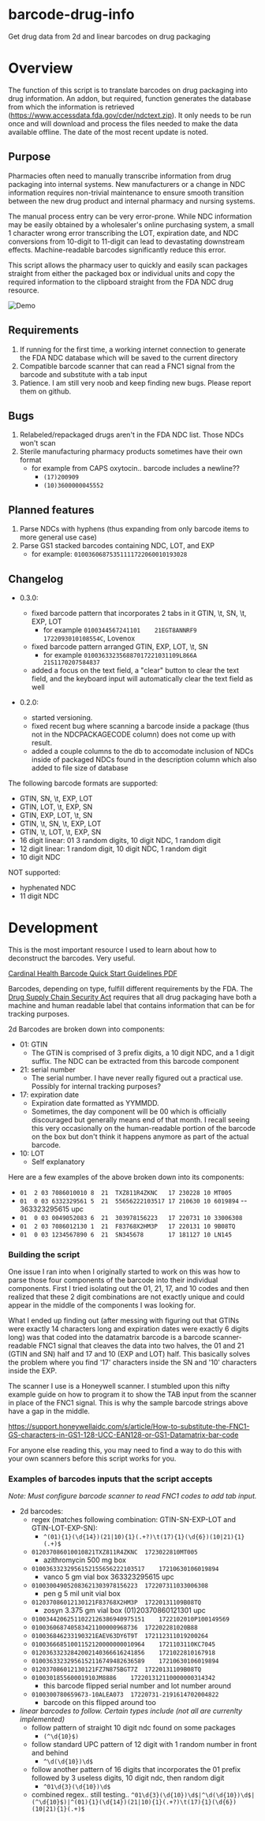 # barcode-drug-info
Get drug data from 2d and linear barcodes on drug packaging 

# Overview

The function of this script is to translate barcodes on drug packaging into drug information. An addon, but required, 
function generates the database from which the information is retrieved 
(https://www.accessdata.fda.gov/cder/ndctext.zip). It only needs to be run once and will download and process the files
needed to make the data available offline. The date of the most recent update is noted.

## Purpose

Pharmacies often need to manually transcribe information from drug packaging into internal systems. New manufacturers 
or a change in NDC information requires non-trivial maintenance to ensure smooth transition between the new drug product
and internal pharmacy and nursing systems. 

The manual process entry can be very error-prone. While NDC information may be easily obtained by a wholesaler's online 
purchasing system, a small 1 character wrong error transcribing the LOT, expiration date, and NDC conversions from 
10-digit to 11-digit can lead to devastating downstream effects. Machine-readable barcodes significantly reduce this 
error.

This script allows the pharmacy user to quickly and easily scan packages straight from either the packaged box or 
individual units and copy the required information to the clipboard straight from the FDA NDC drug resource.

![Demo](barcode-script-demo.PNG?raw=true "Demo")

## Requirements

1. If running for the first time, a working internet connection to generate the FDA NDC database which will be saved to 
the current directory
2. Compatible barcode scanner that can read a FNC1 signal from the barcode and substitute with a tab input
3. Patience. I am still very noob and keep finding new bugs. Please report them on github. 

## Bugs

1. Relabeled/repackaged drugs aren't in the FDA NDC list. Those NDCs won't scan
2. Sterile manufacturing pharmacy products sometimes have their own format
    - for example from CAPS oxytocin.. barcode includes a newline??
        - ```(17)200909```
        - ``(10)3600000045552``



## Planned features

1. Parse NDCs with hyphens (thus expanding from only barcode items to more general use case)
2. Parse GS1 stacked barcodes containing NDC, LOT, and EXP
    - for example: ```01003606875351111722060010193028```

## Changelog

- 0.3.0:
    - fixed barcode pattern that incorporates 2 tabs in it GTIN, \t, SN, \t, EXP, LOT
        - for example ``0100344567241101	21EGT8ANNRF9	1722093010108554C``, Lovenox
    - fixed barcode pattern arranged GTIN, EXP, LOT, \t, SN
        - for example ``010036332356887017221031109L866A	21S1170207584837 ``
    - added a focus on the text field, a "clear" button to clear the text field, and the <BackSpace> keyboard input will
    automatically clear the text field as well

- 0.2.0: 
    - started versioning. 
    - fixed recent bug where scanning a barcode inside a package (thus not in the 
NDCPACKAGECODE column) does not come up with result.
    - added a couple columns to the db to accomodate inclusion of NDCs inside of packaged NDCs found in the description 
    column which also added to file size of database

The following barcode formats are supported:

- GTIN, SN, \t, EXP, LOT
- GTIN, LOT, \t, EXP, SN
- GTIN, EXP, LOT, \t, SN
- GTIN, \t, SN, \t, EXP, LOT
- GTIN, \t, LOT, \t, EXP, SN
- 16 digit linear: 01 3 random digits, 10 digit NDC, 1 random digit
- 12 digit linear: 1 random digit, 10 digit NDC, 1 random digit
- 10 digit NDC

NOT supported:

- hyphenated NDC
- 11 digit NDC


# Development

This is the most important resource I used to learn about how to deconstruct the barcodes. Very useful.

[Cardinal Health Barcode Quick Start Guidelines PDF](https://www.cardinalhealth.com/content/dam/corp/web/documents/data-sheet/Cardinal-Health-barcode-quick-start-guidelines.pdf)

Barcodes, depending on type, fulfill different requirements by the FDA. The 
[Drug Supply Chain Security Act](https://www.fda.gov/drugs/drug-supply-chain-integrity/drug-supply-chain-security-act-dscsa) 
requires that all drug packaging have both a machine and human readable label that contains information that can be for 
tracking purposes. 

2d Barcodes are broken down into components:

- 01: GTIN
    - The GTIN is comprised of 3 prefix digits, a 10 digit NDC, and a 1 digit suffix. The NDC can be extracted from 
    this barcode component
- 21: serial number
    - The serial number. I have never really figured out a practical use. Possibly for internal tracking purposes?
- 17: expiration date
    - Expiration date formatted as YYMMDD. 
    - Sometimes, the day component will be 00 which is officially discouraged but 
    generally means end of that month. I recall seeing this very occasionally on the human-readable portion of the 
    barcode on the box but don't think it happens anymore as part of the actual barcode.
- 10: LOT
    - Self explanatory
    
Here are a few examples of the above broken down into its components:

- ``01  2 03 7086010010 8  21  TXZ811R4ZKNC   17 230228 10 MT005`` 
- ``01  0 03 6332329561 5  21  55656222103517 17 210630 10 6019894``  -- 363323295615 upc
- ``01  0 03 0049052083 6  21  303978156223   17 220731 10 33006308`` 
- ``01  2 03 7086012130 1  21  F83768X2HM3P   17 220131 10 9B08TQ`` 
- ``01  0 03 1234567890 6  21  SN345678       17 181127 10 LN145``



### Building the script

One issue I ran into when I originally started to work on this was how to parse those four components of the barcode 
into their individual components. First I tried isolating out the 01, 21, 17, and 10 codes and then realized that these 
2 digit combinations are not exactly unique and could appear in the middle of the components I was looking for. 

What I ended up finding out (after messing with figuring out that GTINs were exactly 14 characters long and expiration 
dates were exactly 6 digits long) was that coded into the datamatrix barcode is a barcode scanner-readable FNC1 signal 
that cleaves the data into two halves, the 01 and 21 (GTIN and SN) half and 17 and 10 (EXP and LOT) half. This basically 
solves the problem where you find '17' characters inside the SN and '10' characters inside the EXP. 

The scanner I use is a Honeywell scanner. I stumbled upon this nifty example guide on how to program it to show the 
TAB input from the scanner in place of the FNC1 signal. This is why the sample barcode strings above have a gap in the 
middle.

https://support.honeywellaidc.com/s/article/How-to-substitute-the-FNC1-GS-characters-in-GS1-128-UCC-EAN128-or-GS1-Datamatrix-bar-code

For anyone else reading this, you may need to find a way to do this with your own scanners before this script works for
you. 

### Examples of barcodes inputs that the script accepts

*Note: Must configure barcode scanner 
to read FNC1 codes to add tab input.* 

- 2d barcodes:
    - regex (matches following combination: GTIN-SN-EXP-LOT and GTIN-LOT-EXP-SN):
        - ```^(01){1}(\d{14})(21|10){1}(.+?)\t(17){1}(\d{6})(10|21){1}(.+)$```
    - ``012037086010010821TXZ811R4ZKNC	1723022810MT005`` 
        - azithromycin 500 mg box
    - ``01003633232956152155656222103517	17210630106019894`` 
        - vanco 5 gm vial box 363323295615 upc
    - ``010030049052083621303978156223	172207311033006308`` 
        - pen g 5 mil unit vial box
    - ``012037086012130121F83768X2HM3P	17220131109B08TQ`` 
        - zosyn 3.375 gm vial box (01)20370860121301 upc
    - ``01003442062511022126386940975151	1722102010P100149569``
    - ``010036068740583421100000968736	172202281020B88``
    - ``010036846233190321EAEV63DY6T9T	172112311019200264``
    - ``01003666851001152120000000010964	1721103110KC7045``
    - ``01203633232842002140366616241856	1721022810167918``
    - ``01003633232956152116749482636589	17210630106019894``
    - ``012037086012130121FZ7N875BGT7Z	17220131109B08TQ``
    - ``010030185560001910JM8886	172201312110000000314342``
        - this barcode flipped serial number and lot number around
    - ``0100300780659673-10ALEA073	17220731-2191614702004822``
        - barcode on this flipped around too
- *linear barcodes to follow. Certain types include (not all are currenlty implemented)*
    - follow pattern of straight 10 digit ndc found on some packages 
        - ``(^\d{10}$)``
    - follow standard UPC pattern of 12 digit with 1 random number in front and behind 
        - ```^\d(\d{10})\d$```
    - follow another pattern of 16 digits that incorporates the 01 prefix followed by 3 useless digits, 10 digit ndc, 
    then random digit 
        - ```^01\d{3}(\d{10})\d$```
    - combined regex.. still testing.. 
    ``^01\d{3}(\d{10})\d$|^\d(\d{10})\d$|(^\d{10}$)|^(01){1}(\d{14})(21|10){1}(.+?)\t(17){1}(\d{6})(10|21){1}(.+)$``
